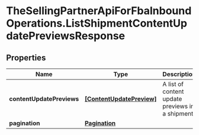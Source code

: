 # TheSellingPartnerApiForFbaInboundOperations.ListShipmentContentUpdatePreviewsResponse

## Properties

Name | Type | Description | Notes
------------ | ------------- | ------------- | -------------
**contentUpdatePreviews** | [**[ContentUpdatePreview]**](ContentUpdatePreview.md) | A list of content update previews in a shipment. | 
**pagination** | [**Pagination**](Pagination.md) |  | [optional] 


